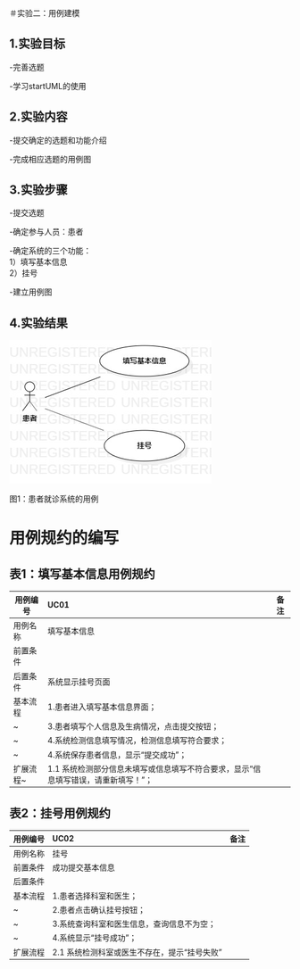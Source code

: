 ＃实验二：用例建模

## 1.实验目标
-完善选题

-学习startUML的使用

## 2.实验内容
-提交确定的选题和功能介绍

-完成相应选题的用例图

## 3.实验步骤
-提交选题

-确定参与人员：患者 

-确定系统的三个功能：  
  1）填写基本信息  
  2）挂号
  
-建立用例图

## 4.实验结果

![用例图](./实验二.jpg)

图1：患者就诊系统的用例

# 用例规约的编写




## 表1：填写基本信息用例规约  

用例编号  | UC01 | 备注  
-|:-|-  
用例名称  | 填写基本信息   |   
前置条件  |   | 
后置条件  |  系统显示挂号页面 | 
基本流程  | 1.患者进入填写基本信息界面；  |
~| 3.患者填写个人信息及生病情况，点击提交按钮；   |  
~| 4.系统检测信息填写情况，检测信息填写符合要求；   | 
~| 4.系统保存患者信息，显示“提交成功”；   | 
扩展流程~| 1.1 系统检测部分信息未填写或信息填写不符合要求，显示“信息填写错误，请重新填写！”；  |  


## 表2：挂号用例规约  

用例编号  | UC02 | 备注  
-|:-|-  
用例名称  | 挂号  |   
前置条件  |    成功提交基本信息  |    
后置条件  |      |   
基本流程  | 1.患者选择科室和医生；  |
~| 2.患者点击确认挂号按钮；  |   
~| 3.系统查询科室和医生信息，查询信息不为空；  |   
~| 4.系统显示“挂号成功”；  | 
扩展流程  | 2.1 系统检测科室或医生不存在，提示“挂号失败”  |
